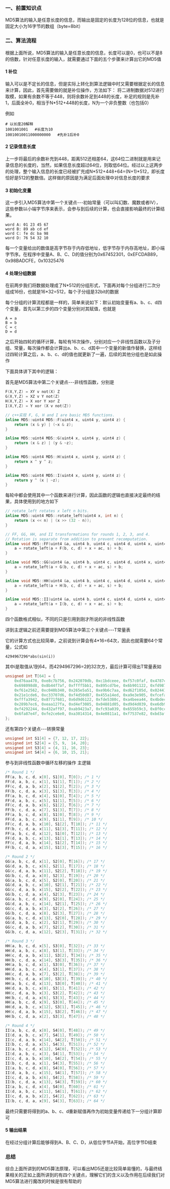 ### 一、前置知识点
MD5算法的输入是任意长度的信息，而输出是固定的长度为128位的信息，也就是固定大小为16字节的数组（byte=8bit）
### 二、算法流程
根据上面所说，MD5算法的输入是任意长度的信息，长度可以是0，也可以不是8的倍数，针对任意长度的输入，就需要通过下面的五个步骤来计算出它的MD5值
#### 1 补位
输入可以是不定长的信息，但是实际上转化到算法逻辑中时又需要根据定长的信息来计算，因此，首先需要做的就是补位操作，方法如下：
将二进制数据对512进行取模，如果有余数不等于448，则将余数补足到448的长度，补足的规则是先补1，后面全补0，相当于N*512+448的长度，N为一个非负整数（也包括0）

例如
```
# 以长度20解释
1001001001   #长度为10
10010010011000000000   #先补1后补0
```
#### 2 记录信息长度
上一步将最后的余数补充到448，距离512还相差64，这64位二进制就是用来记录信息的长度的，当然，如果信息长度超过64位，则取低64位。经过以上这两步的处理，整个输入信息的长度已经被扩充成N\*512+448+64=(N+1)\*512，即长度恰好是512的整数倍。这样做的原因是为满足后面处理中对信息长度的要求
#### 3 初始化变量
这一步引入MD5算法中第一个关键点---初始常量（可以叫幻数、魔数或者IV），这些参数以小端字节序来表示，会参与到后续的计算，也会直接影响最终的计算结果。
```
word A: 01 23 45 67
word B: 89 ab cd ef
word C: fe dc ba 98
word D: 76 54 32 10
```
每一个变量给出的数值是高字节存于内存低地址，低字节存于内存高地址，即小端字节序。在程序中变量A、B、C、D的值分别为0x67452301，0xEFCDAB89，0x98BADCFE，0x10325476
#### 4 处理分组数据
在前两步我们将数据处理成了N*512的分组形式，下面再对每个分组进行二次分组成16份，也就是16\*32=512，每个子分组是32bit的数据

每个分组的计算流程都是一样的，简单来说如下：默认初始变量有a、b、c、d四个变量，首先以第三步的四个变量分别对其赋值，也就是
```
A = a
B = b
C = c
D = d
```
之后开始四轮的循环计算，每轮有16次操作，分别对应一个非线性函数以及子分组、常量，每次操作都会计算出a、b、c、d其中一个变量的新值作替换，这样经过四轮计算之后，a、b、c、d的值也就更新了一遍，后续的其他分组也是如此操作

下面具体讲下其中的逻辑：

首先是MD5算法中第二个关键点---非线性函数，分别是
```c
F(X,Y,Z) = XY v not(X) Z
G(X,Y,Z) = XZ v Y not(Z)
H(X,Y,Z) = X xor Y xor Z
I(X,Y,Z) = Y xor (X v not(Z))

// c++实现 F, G, H and I are basic MD5 functions.
inline MD5::uint4 MD5::F(uint4 x, uint4 y, uint4 z) {
    return (x & y) | (~x & z);
}

inline MD5::uint4 MD5::G(uint4 x, uint4 y, uint4 z) {
    return (x & z) | (y & ~z);
}

inline MD5::uint4 MD5::H(uint4 x, uint4 y, uint4 z) {
    return x ^ y ^ z;
}

inline MD5::uint4 MD5::I(uint4 x, uint4 y, uint4 z) {
    return y ^ (x | ~z);
}
```
每轮中都会使用其中一个函数来进行计算，因此函数的逻辑也直接决定最终的结果，具体使用到的地方如下
```c
// rotate_left rotates x left n bits.
inline MD5::uint4 MD5::rotate_left(uint4 x, int n) {
    return (x << n) | (x >> (32 - n));
}

// FF, GG, HH, and II transformations for rounds 1, 2, 3, and 4.
// Rotation is separate from addition to prevent recomputation.
inline void MD5::FF(uint4 &a, uint4 b, uint4 c, uint4 d, uint4 x, uint4 s, uint4 ac) {
    a = rotate_left(a + F(b, c, d) + x + ac, s) + b;
}

inline void MD5::GG(uint4 &a, uint4 b, uint4 c, uint4 d, uint4 x, uint4 s, uint4 ac) {
    a = rotate_left(a + G(b, c, d) + x + ac, s) + b;
}

inline void MD5::HH(uint4 &a, uint4 b, uint4 c, uint4 d, uint4 x, uint4 s, uint4 ac) {
    a = rotate_left(a + H(b, c, d) + x + ac, s) + b;
}

inline void MD5::II(uint4 &a, uint4 b, uint4 c, uint4 d, uint4 x, uint4 s, uint4 ac) {
    a = rotate_left(a + I(b, c, d) + x + ac, s) + b;
}
```
四个函数格式相似，不同的只是引用到刚才所说的非线性函数

讲到主逻辑之前还需要提到MD5算法中第三个关键点---T常量表

它的计算方式也比较简单，之前说到计算会有4\*16=64次，因此也就需要64个常量，公式如
```
4294967296*abs(sin(i)) 
```
其中i是取值从1到64，而4294967296=2的32次方，最后计算可得出T常量表如
```c
unsigned int T[64] = {
    0xd76aa478, 0xe8c7b756, 0x242070db, 0xc1bdceee, 0xf57c0faf, 0x4787c62a, 0xa8304613, 0xfd469501,
    0x698098d8, 0x8b44f7af, 0xffff5bb1, 0x895cd7be, 0x6b901122, 0xfd987193, 0xa679438e, 0x49b40821,
    0xf61e2562, 0xc040b340, 0x265e5a51, 0xe9b6c7aa, 0xd62f105d, 0x02441453, 0xd8a1e681, 0xe7d3fbc8,
    0x21e1cde6, 0xc33707d6, 0xf4d50d87, 0x455a14ed, 0xa9e3e905, 0xfcefa3f8, 0x676f02d9, 0x8d2a4c8a,
    0xfffa3942, 0x8771f681, 0x6d9d6122, 0xfde5380c, 0xa4beea44, 0x4bdecfa9, 0xf6bb4b60, 0xbebfbc70,
    0x289b7ec6, 0xeaa127fa, 0xd4ef3085, 0x04881d05, 0xd9d4d039, 0xe6db99e5, 0x1fa27cf8, 0xc4ac5665,
    0xf4292244, 0x432aff97, 0xab9423a7, 0xfc93a039, 0x655b59c3, 0x8f0ccc92, 0xffeff47d, 0x85845dd1,
    0x6fa87e4f, 0xfe2ce6e0, 0xa3014314, 0x4e0811a1, 0xf7537e82, 0xbd3af235, 0x2ad7d2bb, 0xeb86d391
};
```
还有第四个关键点---转换常量
```c
unsigned int S1[4] = {7, 12, 17, 22};
unsigned int S2[4] = {5, 9,  14, 20};
unsigned int S3[4] = {4, 11, 16, 23};
unsigned int S4[4] = {6, 10, 15, 21};
```
参与到非线性函数中循环左移的操作
主逻辑
```c
/* Round 1 */
FF(a, b, c, d, x[0], S1[0], T[0]); /* 1 */
FF(d, a, b, c, x[1], S1[1], T[1]); /* 2 */
FF(c, d, a, b, x[2], S1[2], T[2]); /* 3 */
FF(b, c, d, a, x[3], S1[3], T[3]); /* 4 */
FF(a, b, c, d, x[4], S1[0], T[4]); /* 5 */
FF(d, a, b, c, x[5], S1[1], T[5]); /* 6 */
FF(c, d, a, b, x[6], S1[2], T[6]); /* 7 */
FF(b, c, d, a, x[7], S1[3], T[7]); /* 8 */
FF(a, b, c, d, x[8], S1[0], T[8]); /* 9 */
FF(d, a, b, c, x[9], S1[1], T[9]); /* 10 */
FF(c, d, a, b, x[10], S1[2], T[10]); /* 11 */
FF(b, c, d, a, x[11], S1[3], T[11]); /* 12 */
FF(a, b, c, d, x[12], S1[0], T[12]); /* 13 */
FF(d, a, b, c, x[13], S1[1], T[13]); /* 14 */
FF(c, d, a, b, x[14], S1[2], T[14]); /* 15 */
FF(b, c, d, a, x[15], S1[3], T[15]); /* 16 */

/* Round 2 */
GG(a, b, c, d, x[1], S2[0], T[16]); /* 17 */
GG(d, a, b, c, x[6], S2[1], T[17]); /* 18 */
GG(c, d, a, b, x[11], S2[2], T[18]); /* 19 */
GG(b, c, d, a, x[0], S2[3], T[19]); /* 20 */
GG(a, b, c, d, x[5], S2[0], T[20]); /* 21 */
GG(d, a, b, c, x[10], S2[1], T[21]); /* 22 */
GG(c, d, a, b, x[15], S2[2], T[22]); /* 23 */
GG(b, c, d, a, x[4], S2[3], T[23]); /* 24 */
GG(a, b, c, d, x[9], S2[0], T[24]); /* 25 */
GG(d, a, b, c, x[14], S2[1], T[25]); /* 26 */
GG(c, d, a, b, x[3], S2[2], T[26]); /* 27 */
GG(b, c, d, a, x[8], S2[3], T[27]); /* 28 */
GG(a, b, c, d, x[13], S2[0], T[28]); /* 29 */
GG(d, a, b, c, x[2], S2[1], T[29]); /* 30 */
GG(c, d, a, b, x[7], S2[2], T[30]); /* 31 */
GG(b, c, d, a, x[12], S2[3], T[31]); /* 32 */

/* Round 3 */
HH(a, b, c, d, x[5], S3[0], T[32]); /* 33 */
HH(d, a, b, c, x[8], S3[1], T[33]); /* 34 */
HH(c, d, a, b, x[11], S3[2], T[34]); /* 35 */
HH(b, c, d, a, x[14], S3[3], T[35]); /* 36 */
HH(a, b, c, d, x[1], S3[0], T[36]); /* 37 */
HH(d, a, b, c, x[4], S3[1], T[37]); /* 38 */
HH(c, d, a, b, x[7], S3[2], T[38]); /* 39 */
HH(b, c, d, a, x[10], S3[3], T[39]); /* 40 */
HH(a, b, c, d, x[13], S3[0], T[40]); /* 41 */
HH(d, a, b, c, x[0], S3[1], T[41]); /* 42 */
HH(c, d, a, b, x[3], S3[2], T[42]); /* 43 */
HH(b, c, d, a, x[6], S3[3], T[43]); /* 44 */
HH(a, b, c, d, x[9], S3[0], T[44]); /* 45 */
HH(d, a, b, c, x[12], S3[1], T[45]); /* 46 */
HH(c, d, a, b, x[15], S3[2], T[46]); /* 47 */
HH(b, c, d, a, x[2], S3[3], T[47]); /* 48 */

/* Round 4 */
II(a, b, c, d, x[0], S4[0], T[48]); /* 49 */
II(d, a, b, c, x[7], S4[1], T[49]); /* 50 */
II(c, d, a, b, x[14], S4[2], T[50]); /* 51 */
II(b, c, d, a, x[5], S4[3], T[51]); /* 52 */
II(a, b, c, d, x[12], S4[0], T[52]); /* 53 */
II(d, a, b, c, x[3], S4[1], T[53]); /* 54 */
II(c, d, a, b, x[10], S4[2], T[54]); /* 55 */
II(b, c, d, a, x[1], S4[3], T[55]); /* 56 */
II(a, b, c, d, x[8], S4[0], T[56]); /* 57 */
II(d, a, b, c, x[15], S4[1], T[57]); /* 58 */
II(c, d, a, b, x[6], S4[2], T[58]); /* 59 */
II(b, c, d, a, x[13], S4[3], T[59]); /* 60 */
II(a, b, c, d, x[4], S4[0], T[60]); /* 61 */
II(d, a, b, c, x[11], S4[1], T[61]); /* 62 */
II(c, d, a, b, x[2], S4[2], T[62]); /* 63 */
II(b, c, d, a, x[9], S4[3], T[63]); /* 64 */
```
最终只需要将得到的a、b、c、d重新赋值再作为初始变量传递给下一分组计算即可
#### 5 输出结果
在经过分组计算后能够得到A、B、C、D，从低位字节A开始，高位字节D结束

### 总结
综合上面所讲到的MD5算法原理，可以看出MD5还是比较简单易懂的，与最终结果相关的正如上面所讲到的有四个关键点，理解它们的含义以及作用在后续我们对MD5算法进行魔改的时候是很有帮助的